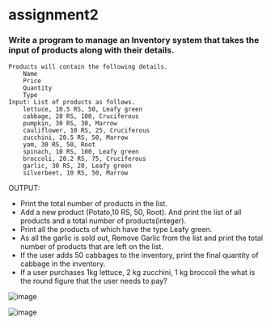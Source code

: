 # assignment2
### Write a program to manage an Inventory system that takes the input of products along with their details.

 

    Products will contain the following details.
        Name
        Price
        Quantity
        Type
    Input: List of products as follows.
        lettuce, 10.5 RS, 50, Leafy green
        cabbage, 20 RS, 100, Cruciferous
        pumpkin, 30 RS, 30, Marrow
        cauliflower, 10 RS, 25, Cruciferous
        zucchini, 20.5 RS, 50, Marrow
        yam, 30 RS, 50, Root
        spinach, 10 RS, 100, Leafy green
        broccoli, 20.2 RS, 75, Cruciferous
        garlic, 30 RS, 20, Leafy green
        silverbeet, 10 RS, 50, Marrow

OUTPUT:

- Print the total number of products in the list.
- Add a new product (Potato,10 RS, 50, Root). And print the list of all products and a total number of products(integer).
- Print all the products of which have the type Leafy green.
- As all the garlic is sold out, Remove Garlic from the list and print the total number of products that are left on the list.
- If the user adds 50 cabbages to the inventory, print the final quantity of cabbage in the inventory.
- If a user purchases 1kg lettuce, 2 kg zucchini, 1 kg broccoli the what is the round figure that the user needs to pay?

![image](https://user-images.githubusercontent.com/68543024/218941399-aa642ead-be3d-4576-b30c-d1b9adf2f605.png)

![image](https://user-images.githubusercontent.com/68543024/218941779-d56a0a78-4d30-4124-89e2-7e1d8a42429f.png)

